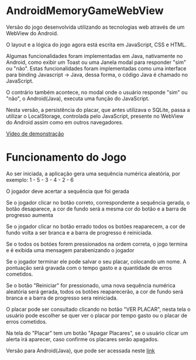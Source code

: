 # AndroidMemoryGameWebView
 
 Versão do jogo desenvolvida utilizando as tecnologias web através de um WebView do Android.
 
 O layout e a lógica do jogo agora está escrita em JavaScript, CSS e HTML.
 
 Algumas funcionalidades foram implementadas em Java, nativamente no Android, como exibir um Toast ou uma Janela modal para responder "sim" ou "não".
 Estas funcionalidades foram implementadas como uma interface para binding Javascript -> Java, dessa forma, o código Java é chamado no JavaScript.
 
 O contrário também acontece, no modal onde o usuário responde "sim" ou "não", o Android(Java), executa uma função do JavaScript.
 
 Nesta versão, a persistência do placar, que antes utilizava o SQLite, passa a utilizar o LocalStorage, controlada pelo JavaScript, presente no WebView do Android assim como em outros navegadores.
 
[Vídeo de demonstração](https://drive.google.com/file/d/19d-w_EkP4-R51_KZ4XITZm0iBrCNrAGE/view?usp=sharing)

# Funcionamento do Jogo

 Ao ser iniciada, a aplicação gera uma sequência numérica aleatória, por exemplo: 1 - 5 - 3 - 4 - 2 - 6

 O jogador deve acertar a sequência que foi gerada

 Se o jogador clicar no botão correto, correspondente a sequência gerada, o botão desaparece, a cor de fundo será a mesma cor do botão e a barra de progresso aumenta

 Se o jogador clicar no botão errado todos os botões reaparecem, a cor de fundo volta a ser branca e a barra de progresso é reiniciada.

 Se o todos os botóes forem pressionados na ordem correta, o jogo termina e é exibida uma mensagem parabenizando o jogador
 
 Se o jogador terminar ele pode salvar o seu placar, colocando um nome. A pontuação será gravada com o tempo gasto e a quantidade de erros cometidos.

 Se o botão "Reiniciar" for pressionado, uma nova sequência numérica aleatória será gerada, todos os botões reaparecerão, a cor de fundo será branca e a barra de progresso sera reiniciada.

 O placar pode ser consultado clicando no botão "VER PLACAR", nesta tela o usuário pode escolher se quer ver o placar por tempo gasto ou o placar de erros cometidos.

 Na tela do "Placar" tem um botão "Apagar Placares", se o usuário clicar um alerta irá aparecer, caso confirme os placares serão apagados.


 
 Versão para Android(Java), que pode ser acessada neste [link](https://github.com/leuribeiru/AndroidMemoryGame)

